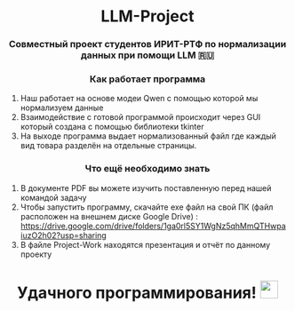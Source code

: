 <h1 align="center">LLM-Project</h1>
<h3 align="center">Совместный проект студентов ИРИТ-РТФ по нормализации данных при помощи LLM 🇷🇺</h3>

<h3 align="center">Как работает программа</h3>

1. Наш работает на основе модеи Qwen с помощью которой мы нормализуем данные
2. Взаимодействие с готовой программой происходит через GUI который создана с помощью библиотеки tkinter
3. На выходе программа выдает нормализованный файл где каждый вид товара разделён на отдельные страницы.

<h3 align="center">Что ещё необходимо знать</h3>

1. В документе PDF вы можете изучить поставленную перед нашей командой задачу
2. Чтобы запустить программу, скачайте exe файл на свой ПК (файл расположен на внешнем диске Google Drive) : https://drive.google.com/drive/folders/1ga0rl5SY1WgNz5qhMmQTHwpaiuzO2h02?usp=sharing
3. В файле Project-Work находятся презентация и отчёт по данному проекту

<h1 align="center">Удачного программирования!
<img src="https://github.com/blackcater/blackcater/raw/main/images/Hi.gif" height="32"/></h1>
